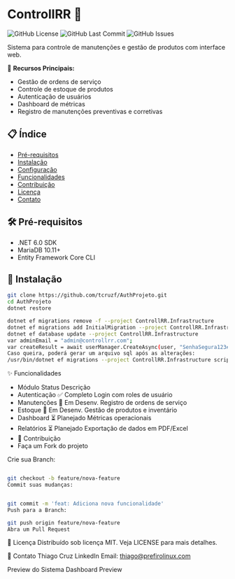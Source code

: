 # ControllRR 🔧
![GitHub License](https://img.shields.io/github/license/tcruzf/AuthProjeto?style=flat-square)
![GitHub Last Commit](https://img.shields.io/github/last-commit/tcruzf/AuthProjeto?style=flat-square)
![GitHub Issues](https://img.shields.io/github/issues/tcruzf/AuthProjeto?style=flat-square)

Sistema para controle de manutenções e gestão de produtos com interface web.

📌 **Recursos Principais:**
- Gestão de ordens de serviço
- Controle de estoque de produtos
- Autenticação de usuários
- Dashboard de métricas
- Registro de manutenções preventivas e corretivas

## 📋 Índice
- [Pré-requisitos](#pré-requisitos)
- [Instalação](#instalação)
- [Configuração](#configuração)
- [Funcionalidades](#funcionalidades)
- [Contribuição](#contribuição)
- [Licença](#licença)
- [Contato](#contato)

## 🛠️ Pré-requisitos
- .NET 6.0 SDK
- MariaDB 10.11+
- Entity Framework Core CLI

## 🚀 Instalação
```bash
git clone https://github.com/tcruzf/AuthProjeto.git
cd AuthProjeto
dotnet restore

dotnet ef migrations remove -f --project ControllRR.Infrastructure
dotnet ef migrations add InitialMigration --project ControllRR.Infrastructure --output-dir Data/Migrations
dotnet ef database update --project ControllRR.Infrastructure
var adminEmail = "admin@controllrr.com";
var createResult = await userManager.CreateAsync(user, "SenhaSegura123##");
Caso queira, poderá gerar um arquivo sql após as alterações:
/usr/bin/dotnet ef migrations --project ControllRR.Infrastructure script -o database.sql
```

✨ Funcionalidades
- Módulo	Status	Descrição
- Autenticação	✅ Completo	Login com roles de usuário
- Manutenções	🚧 Em Desenv.	Registro de ordens de serviço
- Estoque	🚧 Em Desenv.	Gestão de produtos e inventário
- Dashboard	⏳ Planejado	Métricas operacionais
- Relatórios	⏳ Planejado	Exportação de dados em PDF/Excel
- 🤝 Contribuição
- Faça um Fork do projeto

Crie sua Branch:

```bash

git checkout -b feature/nova-feature
Commit suas mudanças:


git commit -m 'feat: Adiciona nova funcionalidade'
Push para a Branch:

git push origin feature/nova-feature
Abra um Pull Request
```


📄 Licença
Distribuído sob licença MIT. Veja LICENSE para mais detalhes.

📧 Contato
Thiago Cruz
LinkedIn
Email: thiago@prefirolinux.com

Preview do Sistema
Dashboard Preview

